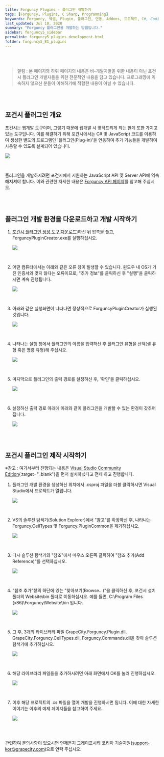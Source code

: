 ```yaml
---
title: Forguncy Plugins - 플러그인 개발하기
tags: [Forguncy, Plugins, C Sharp, Programming]
keywords: Forguncy, 엑셀, Plugin, 플러그인, 연동, Addons, 프로젝트, C#, Coding
last_updated: Jul 10, 2020
summary: "Forguncy 플러그인을 개발하는 방법입니다."
sidebar: forguncy5_sidebar
permalink: forguncy5_plugins_development.html
folder: forguncy5_81_plugins
---
```


<br /><br />

> 알림 : 본 페이지와 하위 페이지의 내용은 비-개발자들을 위한 내용이 아닌 포건시 플러그인 개발자들을 위한 전문적인 내용을 담고 있습니다. 프로그래밍에 익숙하지 않으신 분들이 이해하기에 적합한 내용이 아닐 수 있습니다.

<br /><br />


<h2>포건시 플러그인 개요</h2>

포건시는 웹개발 도구이며, 그렇기 때문에 웹개발 시 맞닥드리게 되는 한계 또한 가지고 있는 도구입니다. 이를 해결하기 위해 포건시에서는 C# 및 JavaScript 코드를 이용하여 생성한 별도의 프로그램인 '플러그인(Plug-in)'을 연동하여 추가 기능들을 개발하여 사용할 수 있도록 설계되어 있습니다. 

  ![]({{site.url}}/images/forguncy5/forguncy5_plugins_dev_01.png)

<br />

플러그인을 개발하시려면 포건시에서 지원하는 JavaScript API 및 Server API에 익숙해지셔야 합니다. 이와 관련한 자세한 내용은 [Forguncy API 페이지](https://forguncy-korea.github.io/fgc5jsapi_intro.html)를 참고해 주십시오.

<br /><br />


<h2>플러그인 개발 환경을 다운로드하고 개발 시작하기</h2>

1. [포건시 플러그인 생성 도구 다운로드]({{site.url}}/attached_files/Plugin_Files/etc/PluginTools_20200710.zip))하신 뒤 압축을 풀고, ForguncyPluginCreator.exe를 실행하십시오.

    ![]({{site.url}}/images/forguncy5/forguncy5_plugins_dev_02.png)

    <br />

2. 어떤 컴퓨터에서는 아래와 같은 오류 창이 발생할 수 있습니다. 윈도우 내 OS가 가진 인증서와 맞지 않다는 오류이므로, "추가 정보"를 클릭하신 후 "실행"을 클릭하시면 계속 진행됩니다.

    ![]({{site.url}}/images/forguncy5/forguncy5_plugins_dev_03.png)

    <br />

3. 아래와 같은 실행화면이 나타나면 정상적으로 ForguncyPluginCreator가 실행된 것입니다.

    ![]({{site.url}}/images/forguncy5/forguncy5_plugins_dev_04.png)

    <br />

4. 나타나는 실행 창에서 플러그인의 이름을 입력하신 후 플러그인 유형을 선택(셀 유형 혹은 명령 유형)해 주십시오. 

    ![]({{site.url}}/images/forguncy5/forguncy5_plugins_dev_05.png)

    <br />

5. 마지막으로 플러그인의 출력 경로를 설정하신 후, '확인'을 클릭하십시오.

    ![]({{site.url}}/images/forguncy5/forguncy5_plugins_dev_06.png)

    <br />

6. 설정하신 출력 경로 아래에 아래와 같이 플러그인을 개발할 수 있는 환경이 갖추어 집니다.

    ![]({{site.url}}/images/forguncy5/forguncy5_plugins_dev_07.png)

<br /><br />


<h2>포건시 플러그인 제작 시작하기</h2>

※참고 : 여기서부터 진행되는 내용은 [Visual Studio Community Edition](https://visualstudio.microsoft.com/ko/vs/community/){:target="_blank"}을 먼저 설치하셨다고 전제 하고 진행합니다.

1. 플러그인 개발 환경을 생성하신 위치에서 .csproj 파일을 더블 클릭하시면 Visual Studio에서 프로젝트가 열립니다.

    ![]({{site.url}}/images/forguncy5/forguncy5_plugins_dev_08.png)

    <br />

2. VS의 솔루션 탐색기(Solution Explorer)에서 "참고"를 확장하신 후, 나타나는 Forguncy.CellTypes 및 Forguncy.PluginCommon을 제거하십시오.

    ![]({{site.url}}/images/forguncy5/forguncy5_plugins_dev_09.png)

    <br />

3. 다시 솔루션 탐색기의 "참조"에서 마우스 오른쪽 클릭하여 "참조 추가(Add Reference)"를 선택하십시오.

    ![]({{site.url}}/images/forguncy5/forguncy5_plugins_dev_10.png)

    <br />

4. "참조 추가"창의 하단에 있는 "찾아보기(Browse...)"을 클릭하신 후, 포건시 설치 폴더의 Website\bin 폴더로 이동하십시오.
    예를 들면, C:\Program Files (x86)\Forguncy\Website\bin 입니다.

    ![]({{site.url}}/images/forguncy5/forguncy5_plugins_dev_11.png)

    <br />

5. 그 후, 3개의 라이브러리 파일 GrapeCity.Forguncy.Plugin.dll, GrapeCity.Forguncy.CellTypes.dll, Forguncy.Commands.dll을 찾아 솔루션 탐색기에 추가하십시오.

    ![]({{site.url}}/images/forguncy5/forguncy5_plugins_dev_12.png)

    <br />

6. 해당 라이브러리 파일들을 추가하시려면 아래 화면에서 OK를 눌러 진행하십시오.

    ![]({{site.url}}/images/forguncy5/forguncy5_plugins_dev_13.png)

    <br />

7. 이후 해당 프로젝트의 .cs 파일을 열어 개발을 진행하시면 됩니다. 이에 대한 자세한 이야기는 이후의 예제 페이지들을 참고하여 주세요.

    ![]({{site.url}}/images/forguncy5/forguncy5_plugins_dev_14.png)

<br /><br />

관련하여 문의사항이 있으시면 언제든지 그레이프시티 코리아 기술지원(support-kor@grapecity.com)으로 연락 주십시오.

<br /><br />